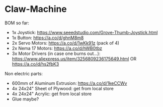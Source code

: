 # Claw-Machine

BOM so far:
- 1x Joystick: https://www.seeedstudio.com/Grove-Thumb-Joystick.html
- 1x Button: https://a.co/d/ghnM8m8
- 2x Servo Motors: https://a.co/d/1wKk91z (pack of 4)
- 2x Nema 17 Motors: https://a.co/d/hWB0tbz
- 3x Motor Drivers (in case one burns out...): https://www.aliexpress.us/item/3256809236175649.html OR https://a.co/d/hs2fbK3

Non electric parts:
- 600mm of Aluminum Extrusion: https://a.co/d/1keCCWv
- 4x 24x24" Sheet of Plywood: get from local store
- 4x 24x24" Acrylic: get from local store
- Glue maybe?
